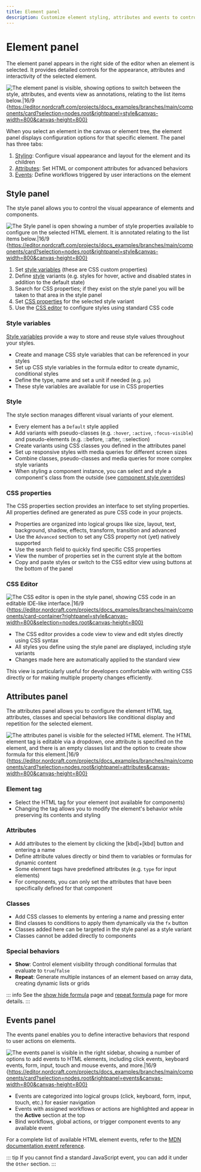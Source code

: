 ```yaml
---
title: Element panel
description: Customize element styling, attributes and events to control appearance, behavior and interactivity of selected components.
---
```


# Element panel

The element panel appears in the right side of the editor when an element is selected. It provides detailed controls for the appearance, attributes and interactivity of the selected element.

![The element panel is visible, showing options to switch between the style, attributes, and events view as annotations, relating to the list items below.|16/9](element-panel.webp 'Element panel'){https://editor.nordcraft.com/projects/docs_examples/branches/main/components/card?selection=nodes.root&rightpanel=style&canvas-width=800&canvas-height=800}

When you select an element in the canvas or element tree, the element panel displays configuration options for that specific element. The panel has three tabs:

1. [Styling](#style-panel): Configure visual appearance and layout for the element and its children
2. [Attributes](#attributes-panel): Set HTML or component attributes for advanced behaviors
3. [Events](#events-panel): Define workflows triggered by user interactions on the element

## Style panel

The style panel allows you to control the visual appearance of elements and components.

![The Style panel is open showing a number of style properties available to configure on the selected HTML element. It is annotated relating to the list items below.|16/9](element-panel-styling.webp 'Styling'){https://editor.nordcraft.com/projects/docs_examples/branches/main/components/card?selection=nodes.root&rightpanel=style&canvas-width=800&canvas-height=800}

1. Set [style variables](#style-variables) (these are CSS custom properties)
2. Define [style](#style) variants (e.g. styles for hover, active and disabled states in addition to the default state)
3. Search for CSS properties; if they exist on the style panel you will be taken to that area in the style panel
4. Set [CSS properties](#css-properties) for the selected style variant
5. Use the [CSS editor](#css-editor) to configure styles using standard CSS code

### Style variables

[Style variables](/styling/conditional-styles#style-variables) provide a way to store and reuse style values throughout your styles.

- Create and manage CSS style variables that can be referenced in your styles
- Set up CSS style variables in the formula editor to create dynamic, conditional styles
- Define the type, name and set a unit if needed (e.g. `px`)
- These style variables are available for use in CSS properties

### Style

The style section manages different visual variants of your element.

- Every element has a `Default` style applied
- Add variants with pseudo-classes (e.g. `:hover`, `:active`, `:focus-visible`) and pseudo-elements (e.g. ::before, ::after, ::selection)
- Create variants using CSS classes you defined in the attributes panel
- Set up responsive styles with media queries for different screen sizes
- Combine classes, pseudo-classes and media queries for more complex style variants
- When styling a component instance, you can select and style a component's class from the outside (see [component style overrides](/styling/conditional-styles#component-style-overrides))

### CSS properties

The CSS properties section provides an interface to set styling properties. All properties defined are generated as pure CSS code in your projects.

- Properties are organized into logical groups like size, layout, text, background, shadow, effects, transform, transition and advanced
- Use the `Advanced` section to set any CSS property not (yet) natively supported
- Use the search field to quickly find specific CSS properties
- View the number of properties set in the current style at the bottom
- Copy and paste styles or switch to the CSS editor view using buttons at the bottom of the panel

### CSS Editor

![The CSS editor is open in the style panel, showing CSS code in an editable IDE-like interface.|16/9](element-panel-css-editor.webp 'CSS editor'){https://editor.nordcraft.com/projects/docs_examples/branches/main/components/card-container?rightpanel=style&canvas-width=800&selection=nodes.root&canvas-height=800}

- The CSS editor provides a code view to view and edit styles directly using CSS syntax
- All styles you define using the style panel are displayed, including style variants
- Changes made here are automatically applied to the standard view

This view is particularly useful for developers comfortable with writing CSS directly or for making multiple property changes efficiently.

## Attributes panel

The attributes panel allows you to configure the element HTML tag, attributes, classes and special behaviors like conditional display and repetition for the selected element.

![The attributes panel is visible for the selected HTML element. The HTML element tag is editable via a dropdown, one attribute is specified on the element, and there is an empty classes list and the option to create show formula for this element.|16/9](element-panel-attributes.webp 'Attributes'){https://editor.nordcraft.com/projects/docs_examples/branches/main/components/card?selection=nodes.root&rightpanel=attributes&canvas-width=800&canvas-height=800}

### Element tag

- Select the HTML tag for your element (not available for components)
- Changing the tag allows you to modify the element's behavior while preserving its contents and styling

### Attributes

- Add attributes to the element by clicking the [kbd]+[kbd] button and entering a name
- Define attribute values directly or bind them to variables or formulas for dynamic content
- Some element tags have predefined attributes (e.g. `type` for input elements)
- For components, you can only set the attributes that have been specifically defined for that component

### Classes

- Add CSS classes to elements by entering a name and pressing enter
- Bind classes to conditions to apply them dynamically via the `fx` button
- Classes added here can be targeted in the style panel as a style variant
- Classes cannot be added directly to components

### Special behaviors

- **Show**: Control element visibility through conditional formulas that evaluate to `true`/`false`
- **Repeat**: Generate multiple instances of an element based on array data, creating dynamic lists or grids

::: info
See the [show hide formula](/formulas/show-hide-formula) page and [repeat formula](/formulas/repeat-formula) page for more details.
:::

## Events panel

The events panel enables you to define interactive behaviors that respond to user actions on elements.

![The events panel is visible in the right sidebar, showing a number of options to add events to HTML elements, including click events, keyboard events, form, input, touch and mouse events, and more.|16/9](element-panel-events.webp 'Events'){https://editor.nordcraft.com/projects/docs_examples/branches/main/components/card?selection=nodes.root&rightpanel=events&canvas-width=800&canvas-height=800}

- Events are categorized into logical groups (click, keyboard, form, input, touch, etc.) for easier navigation
- Events with assigned workflows or actions are highlighted and appear in the **Active** section at the top
- Bind workflows, global actions, or trigger component events to any available event

For a complete list of available HTML element events, refer to the [MDN documentation event reference](https://developer.mozilla.org/en-US/docs/Web/Events).

::: tip
If you cannot find a standard JavaScript event, you can add it under the `Other` section.
:::
